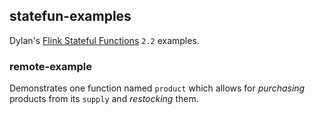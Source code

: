 statefun-examples
-----------------

Dylan's [Flink Stateful Functions](https://statefun.io) `2.2` examples.

### remote-example

Demonstrates one function named `product` which allows for _purchasing_ products from its `supply` and _restocking_ them.

